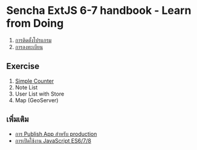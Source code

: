 
# Sencha ExtJS 6-7 handbook - Learn from Doing

1. [การติดตั้งโปรแกรม](install.md)
2. [การลงทะเบียน]()


## Exercise

1. [Simple Counter](simple-counter/README.md)
2. Note List
3. User List with Store
4. Map (GeoServer)

## เพิ่มเติม

- [การ Publish App สำหรับ production](kb/publish-app.md)
- [การเปิดใช้งาน JavaScript ES6/7/8](kb/enable-es678.md)
